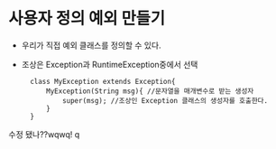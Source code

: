 # 사용자 정의 예외 만들기
- 우리가 직접 예외 클래스를 정의할 수 있다.
- 조상은 Exception과 RuntimeException중에서 선택


        class MyException extends Exception{
            MyException(String msg){ //문자열을 매개변수로 받는 생성자
                super(msg); //조상인 Exception 클래스의 생성자를 호출한다.
            }
        }

수정 됐나??wqwq!
q